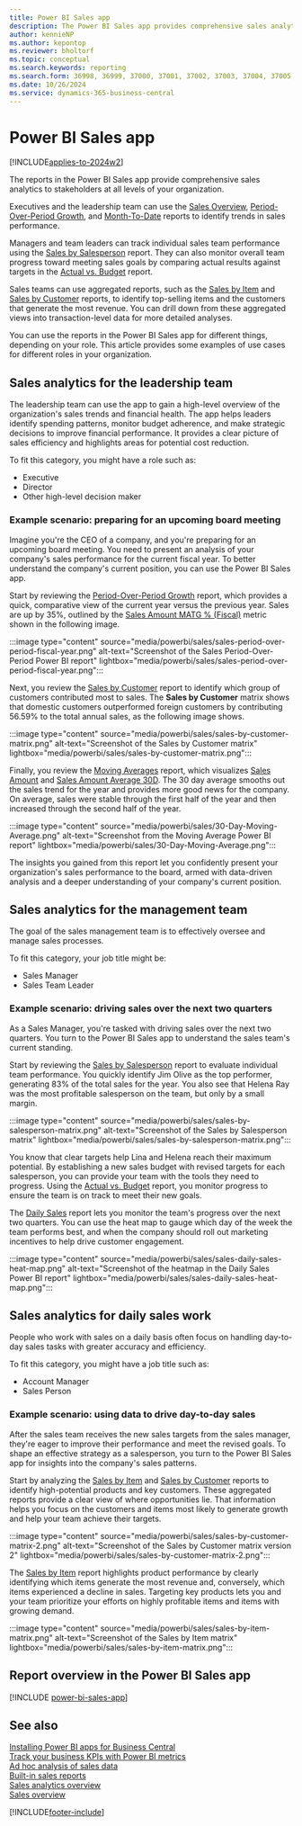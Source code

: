 ```yaml
---
title: Power BI Sales app
description: The Power BI Sales app provides comprehensive sales analytics to stakeholders at all levels of your organization.
author: kennieNP
ms.author: kepontop
ms.reviewer: bholtorf
ms.topic: conceptual
ms.search.keywords: reporting
ms.search.form: 36998, 36999, 37000, 37001, 37002, 37003, 37004, 37005, 37006, 37007, 37008, 37066, 37100, 37101, 37102, 37103, 37104, 37105
ms.date: 10/26/2024
ms.service: dynamics-365-business-central
---
```


# Power BI Sales app

[!INCLUDE[applies-to-2024w2](includes/applies-to-2024w2.md)]

The reports in the Power BI Sales app provide comprehensive sales analytics to stakeholders at all levels of your organization.

Executives and the leadership team can use the [Sales Overview](sales-powerbi-sales-overview.md), [Period-Over-Period Growth](sales-powerbi-period-over-period-growth.md), and [Month-To-Date](sales-powerbi-month-to-date.md) reports to identify trends in sales performance.

Managers and team leaders can track individual sales team performance using the [Sales by Salesperson](sales-powerbi-sales-by-salesperson.md) report. They can also monitor overall team progress toward meeting sales goals by comparing actual results against targets in the [Actual vs. Budget](sales-powerbi-actual-vs-budget.md)  report.

Sales teams can use aggregated reports, such as the [Sales by Item](sales-powerbi-sales-by-item.md) and [Sales by Customer](sales-powerbi-sales-by-customer.md) reports, to identify top-selling items and the customers that generate the most revenue. You can drill down from these aggregated views into transaction-level data for more detailed analyses.

You can use the reports in the Power BI Sales app for different things, depending on your role. This article provides some examples of use cases for different roles in your organization.

## Sales analytics for the leadership team

The leadership team can use the app to gain a high-level overview of the organization's sales trends and financial health. The app helps leaders identify spending patterns, monitor budget adherence, and make strategic decisions to improve financial performance. It provides a clear picture of sales efficiency and highlights areas for potential cost reduction.

To fit this category, you might have a role such as:

- Executive
- Director
- Other high-level decision maker

### Example scenario: preparing for an upcoming board meeting

Imagine you're the CEO of a company, and you're preparing for an upcoming board meeting. You need to present an analysis of your company's sales performance for the current fiscal year. To better understand the company's current position, you can use the Power BI Sales app.

Start by reviewing the [Period-Over-Period Growth](sales-powerbi-period-over-period-growth.md) report, which provides a quick, comparative view of the current year versus the previous year. Sales are up by 35%, outlined by the [Sales Amount MATG % (Fiscal)](sales-powerbi-sales-kpis.md#sales-amount-matg--fiscal) metric shown in the following image.

:::image type="content" source="media/powerbi/sales/sales-period-over-period-fiscal-year.png" alt-text="Screenshot of the Sales Period-Over-Period Power BI report" lightbox="media/powerbi/sales/sales-period-over-period-fiscal-year.png":::

Next, you review the [Sales by Customer](sales-powerbi-sales-by-customer.md) report to identify which group of customers contributed most to sales. The **Sales by Customer** matrix shows that domestic customers outperformed foreign customers by contributing 56.59% to the total annual sales, as the following image shows.

:::image type="content" source="media/powerbi/sales/sales-by-customer-matrix.png" alt-text="Screenshot of the Sales by Customer matrix" lightbox="media/powerbi/sales/sales-by-customer-matrix.png":::

Finally, you review the [Moving Averages](sales-powerbi-moving-average.md) report, which visualizes [Sales Amount](sales-powerbi-sales-kpis.md#sales-amount) and [Sales Amount Average 30D](sales-powerbi-sales-kpis.md#sales-amount-avg-30d-fiscal). The 30 day average smooths out the sales trend for the year and provides more good news for the company. On average, sales were stable through the first half of the year and then increased through the second half of the year.

:::image type="content" source="media/powerbi/sales/30-Day-Moving-Average.png" alt-text="Screenshot from the Moving Average Power BI report" lightbox="media/powerbi/sales/30-Day-Moving-Average.png":::

The insights you gained from this report let you confidently present your organization's sales performance to the board, armed with data-driven analysis and a deeper understanding of your company's current position.

## Sales analytics for the management team

The goal of the sales management team is to effectively oversee and manage sales processes. <!--This app allows you to track -->

To fit this category, your job title might be:

- Sales Manager
- Sales Team Leader

### Example scenario: driving sales over the next two quarters

As a Sales Manager, you're tasked with driving sales over the next two quarters. You turn to the Power BI Sales app to understand the sales team's current standing.

Start by reviewing the [Sales by Salesperson](sales-powerbi-sales-by-salesperson.md) report to evaluate individual team performance. You quickly identify Jim Olive as the top performer, generating 83% of the total sales for the year. You also see that Helena Ray was the most profitable salesperson on the team, but only by a small margin.

:::image type="content" source="media/powerbi/sales/sales-by-salesperson-matrix.png" alt-text="Screenshot of the Sales by Salesperson matrix" lightbox="media/powerbi/sales/sales-by-salesperson-matrix.png":::

You know that clear targets help Lina and Helena reach their maximum potential. By establishing a new sales budget with revised targets for each salesperson, you can provide your team with the tools they need to progress. Using the [Actual vs. Budget](sales-powerbi-actual-vs-budget.md) report, you monitor progress to ensure the team is on track to meet their new goals.

The [Daily Sales](sales-powerbi-daily-sales.md) report lets you monitor the team's progress over the next two quarters. You can use the heat map to gauge which day of the week the team performs best, and when the company should roll out marketing incentives to help drive customer engagement.

:::image type="content" source="media/powerbi/sales/sales-daily-sales-heat-map.png" alt-text="Screenshot of the heatmap in the Daily Sales Power BI report" lightbox="media/powerbi/sales/sales-daily-sales-heat-map.png":::

## Sales analytics for daily sales work

People who work with sales on a daily basis often focus on handling day-to-day sales tasks with greater accuracy and efficiency.

To fit this category, you might have a job title such as:

- Account Manager
- Sales Person

### Example scenario: using data to drive day-to-day sales

After the sales team receives the new sales targets from the sales manager, they're eager to improve their performance and meet the revised goals. To shape an effective strategy as a salesperson, you turn to the Power BI Sales app for insights into the company's sales patterns.

Start by analyzing the [Sales by Item](sales-powerbi-sales-by-item.md) and [Sales by Customer](sales-powerbi-sales-by-customer.md) reports to identify high-potential products and key customers. These aggregated reports provide a clear view of where opportunities lie. That information helps you focus on the customers and items most likely to generate growth and help your team achieve their targets.

:::image type="content" source="media/powerbi/sales/sales-by-customer-matrix-2.png" alt-text="Screenshot of the Sales by Customer matrix version 2" lightbox="media/powerbi/sales/sales-by-customer-matrix-2.png":::

The [Sales by Item](sales-powerbi-sales-by-item.md) report highlights product performance by clearly identifying which items generate the most revenue and, conversely, which items experienced a decline in sales. Targeting key products lets you and your team prioritize your efforts on highly profitable items and items with growing demand.

:::image type="content" source="media/powerbi/sales/sales-by-item-matrix.png" alt-text="Screenshot of the Sales by Item matrix" lightbox="media/powerbi/sales/sales-by-item-matrix.png":::

## Report overview in the Power BI Sales app

[!INCLUDE [power-bi-sales-app](includes/power-bi-sales-app.md)]


## See also

[Installing Power BI apps for Business Central](across-powerbi-install-business-central-apps.md)   
[Track your business KPIs with Power BI metrics](track-kpis-with-power-bi-metrics.md)  
[Ad hoc analysis of sales data](ad-hoc-analysis-sales.md)  
[Built-in sales reports](sales-reports.md)  
[Sales analytics overview](sales-analytics-overview.md)  
[Sales overview](sales-manage-sales.md)  

[!INCLUDE[footer-include](includes/footer-banner.md)]
